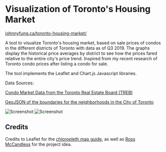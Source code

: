 # Visualization of Toronto's Housing Market

[johnnyfung.ca/toronto-housing-market/](https://johnnyfung.ca/toronto-housing-market/)


A tool to visualize Toronto's housing market, based on sale prices of condos in the different districts of Toronto with data as of Q3 2019. The graphs display the historical price averages by district to see how the prices fared relative to the entire city's price trend. Inspired from my recent research of Toronto condo prices after listing a condo for sale. 

The tool implements the Leaflet and Chart.js Javascript libraries. 

Data Sources:

[Condo Market Data from the Toronto Real Estate Board (TREB)](http://www.trebhome.com/index.php/market-news/condo-market-report/condo-market-report-archive)

[GeoJSON of the boundaries for the neighborhoods in the City of Toronto](https://open.toronto.ca/dataset/neighbourhoods/)

![Screenshot](media/housingmarket-preview1.png)
![Screenshot](media/housingmarket-preview2.png)

## Credits
Credits to Leaflet for the [chloropleth map guide](https://leafletjs.com/examples/choropleth/), as well as 
[Ross McCandless](https://github.com/Ross-McCandless) for the project idea.